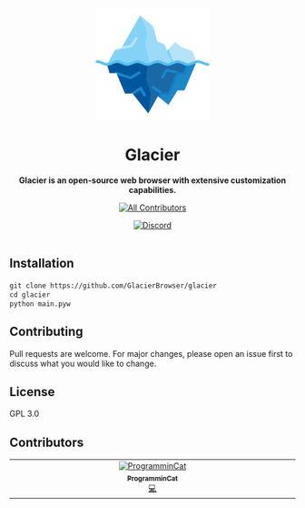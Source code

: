 <div align="center">
  <img src="images/icon.png" alt="Logo" height="200">
  <h1>Glacier</h1>
  <p><b>Glacier is an open-source web browser with extensive customization capabilities.</b></p>
  <p><a href="#contributors"><img src="https://img.shields.io/github/all-contributors/GlacierBrowser/glacier?style=for-the-badge" alt="All Contributors"><a><p>
  <a href="https://discord.gg/sfw3Uy2VZM"><img alt="Discord" src="https://img.shields.io/discord/1265361594154483873?style=for-the-badge&label=Discord"></a>
  <!--
  <a href="Our website once we get one">Website.</a>
  -->
  <br><br>
</div>

## Installation

    git clone https://github.com/GlacierBrowser/glacier
    cd glacier
    python main.pyw

## Contributing

Pull requests are welcome. For major changes, please open an issue first
to discuss what you would like to change.

## License

GPL 3.0

## Contributors

<!-- ALL-CONTRIBUTORS-LIST:START - Do not remove or modify this section -->
<!-- prettier-ignore-start -->
<!-- markdownlint-disable -->
<table>
  <tbody>
    <tr>
      <td align="center" valign="top" width="14.28%"><a href="https://github.com/ProgramminCat"><img src="https://avatars.githubusercontent.com/u/72707293?v=4?s=100" width="100px;" alt="ProgramminCat"/><br /><sub><b>ProgramminCat</b></sub></a><br /><a href="#code-ProgramminCat" title="Code">💻</a></td>
    </tr>
  </tbody>
</table>

<!-- markdownlint-restore -->
<!-- prettier-ignore-end -->

<!-- ALL-CONTRIBUTORS-LIST:END -->
